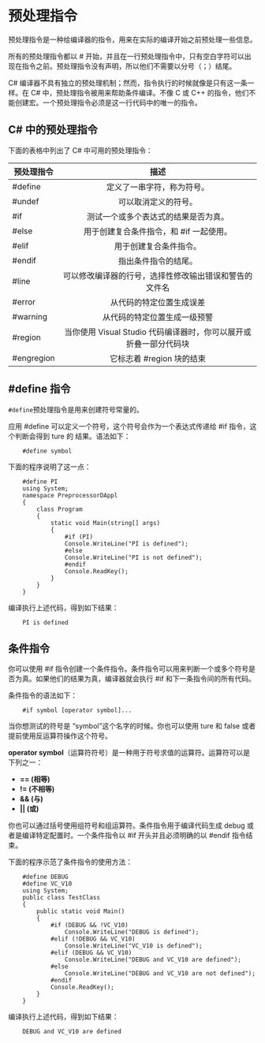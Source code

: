 # 预处理指令

预处理指令是一种给编译器的指令，用来在实际的编译开始之前预处理一些信息。

所有的预处理指令都以 # 开始，并且在一行预处理指令中，只有空白字符可以出现在指令之前。预处理指令没有声明，所以他们不需要以分号（；）结尾。


C# 编译器不具有独立的预处理机制；然而，指令执行的时候就像是只有这一条一样。在 C# 中，预处理指令被用来帮助条件编译。不像 C 或 C++ 的指令，他们不能创建宏。一个预处理指令必须是这一行代码中的唯一的指令。

## C# 中的预处理指令

下面的表格中列出了 C# 中可用的预处理指令：

| 预处理指令        | 描述           |
|------------- |:-------------:|
| #define      | 定义了一串字符，称为符号。 |
| #undef      | 可以取消定义的符号。     |
| #if | 测试一个或多个表达式的结果是否为真。      |
| #else      | 用于创建复合条件指令，和 #if 一起使用。 |
| #elif      | 用于创建复合条件指令。      |
| #endif | 指出条件指令的结尾。      |
| #line      | 可以修改编译器的行号，选择性修改输出错误和警告的文件名|
| #error      | 从代码的特定位置生成误差      |
| #warning | 从代码的特定位置生成一级预警      |
| #region      | 当你使用 Visual Studio 代码编译器时，你可以展开或折叠一部分代码块 |
| #engregion      | 它标志着 #region 块的结束      |

## #define 指令

`#define`预处理指令是用来创建符号常量的。

应用 #define 可以定义一个符号，这个符号会作为一个表达式传递给 #if 指令，这个判断会得到 ture 的 结果。语法如下：

```
    #define symbol
```

下面的程序说明了这一点：

```
	#define PI 
	using System;
	namespace PreprocessorDAppl
	{
   		class Program
   		{
      		static void Main(string[] args)
      		{
         		#if (PI)
            	Console.WriteLine("PI is defined");
         		#else
            	Console.WriteLine("PI is not defined");
         		#endif
         		Console.ReadKey();
      		}
   		}
	}

```

编译执行上述代码，得到如下结果：

```
	PI is defined
```


## 条件指令

你可以使用 #if 指令创建一个条件指令。条件指令可以用来判断一个或多个符号是否为真。如果他们的结果为真，编译器就会执行 #if 和下一条指令间的所有代码。

条件指令的语法如下：

```
	#if symbol [operator symbol]...
```

当你想测试的符号是 “symbol”这个名字的时候。你也可以使用 ture 和 false 或者提前使用反运算符操作这个符号。

**operator symbol**（运算符符号）是一种用于符号求值的运算符。运算符可以是下列之一：

- **== (相等)**
- **!= (不相等)**
- **&& (与)**
- **|| (或)**

你也可以通过括号使用组符号和组运算符。条件指令用于编译代码生成 debug 或者是编译特定配置时。一个条件指令以 #if 开头并且必须明确的以 #endif 指令结束。

下面的程序示范了条件指令的使用方法：

```
	#define DEBUG
	#define VC_V10
	using System;
	public class TestClass
	{
   		public static void Main()
   		{
      		#if (DEBUG && !VC_V10)
         		Console.WriteLine("DEBUG is defined");
      		#elif (!DEBUG && VC_V10)
         		Console.WriteLine("VC_V10 is defined");
      		#elif (DEBUG && VC_V10)
         		Console.WriteLine("DEBUG and VC_V10 are defined");
      		#else
         		Console.WriteLine("DEBUG and VC_V10 are not defined");
      		#endif
      		Console.ReadKey();
   		}
	}
```

编译执行上述代码，得到如下结果：

```
	DEBUG and VC_V10 are defined
```
